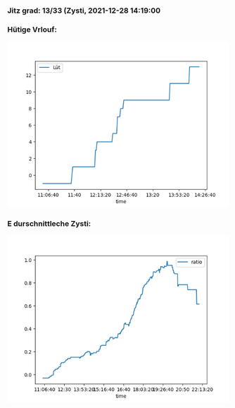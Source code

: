 ### Jitz grad: 13/33 (Zysti, 2021-12-28 14:19:00

### Hütige Vrlouf:
![Graph](Today.png)

### E durschnittleche Zysti:
![Graph](Zysti.png)